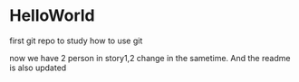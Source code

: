 # HelloWorld
first git repo to study how to use git

now we have 2 person in story1,2 change in the sametime.
And the readme is also updated
